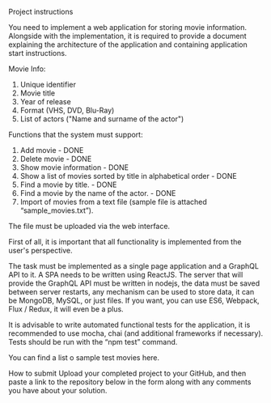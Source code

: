 Project instructions

You need to implement a web application for storing movie information. Alongside with the implementation, it is required to provide a document explaining the architecture of the application and containing application start instructions.

Movie Info:
1. Unique identifier
2. Movie title
3. Year of release
4. Format (VHS, DVD, Blu-Ray)
5. List of actors ("Name and surname of the actor")

Functions that the system must support:

1. Add movie - DONE
2. Delete movie - DONE
3. Show movie information - DONE
4. Show a list of movies sorted by title in alphabetical order - DONE
5. Find a movie by title. - DONE
6. Find a movie by the name of the actor. - DONE
7. Import of movies from a text file (sample file is attached “sample_movies.txt”).

The file must be uploaded via the web interface.

First of all, it is important that all functionality is implemented from the user's perspective.

The task must be implemented as a single page application and a GraphQL API to it. A SPA needs to be written using ReactJS. The server that will provide the GraphQL API must be written in nodejs, the data must be saved between server restarts, any mechanism can be used to store data, it can be MongoDB, MySQL, or just files. If you want, you can use ES6, Webpack, Flux / Redux, it will even be a plus.

It is advisable to write automated functional tests for the application, it is recommended to use mocha, chai (and additional frameworks if necessary). Tests should be run with the “npm test” command.

You can find a list o sample test movies here.

How to submit
Upload your completed project to your GitHub, and then paste a link to the repository below in the form along with any comments you have about your solution.
